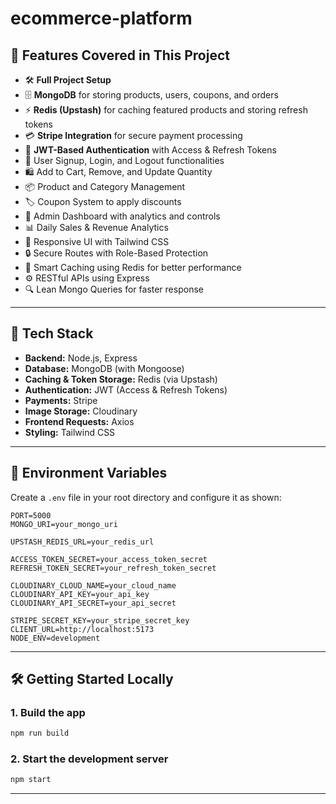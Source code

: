 

# ecommerce-platform

## 🚀 Features Covered in This Project

- 🛠️ **Full Project Setup**
- 🗄️ **MongoDB** for storing products, users, coupons, and orders
- ⚡ **Redis (Upstash)** for caching featured products and storing refresh tokens
- 💳 **Stripe Integration** for secure payment processing
- 🔐 **JWT-Based Authentication** with Access & Refresh Tokens
- 👤 User Signup, Login, and Logout functionalities
- 🛍️ Add to Cart, Remove, and Update Quantity
- 📦 Product and Category Management
- 🏷️ Coupon System to apply discounts
- 👑 Admin Dashboard with analytics and controls
- 📊 Daily Sales & Revenue Analytics
- 🎨 Responsive UI with Tailwind CSS
- 🔒 Secure Routes with Role-Based Protection
- 🧠 Smart Caching using Redis for better performance
- ⚙️ RESTful APIs using Express
- 🔍 Lean Mongo Queries for faster response

---

## 🧪 Tech Stack

- **Backend:** Node.js, Express
- **Database:** MongoDB (with Mongoose)
- **Caching & Token Storage:** Redis (via Upstash)
- **Authentication:** JWT (Access & Refresh Tokens)
- **Payments:** Stripe
- **Image Storage:** Cloudinary
- **Frontend Requests:** Axios
- **Styling:** Tailwind CSS

---

## 🔧 Environment Variables

Create a `.env` file in your root directory and configure it as shown:

```env
PORT=5000
MONGO_URI=your_mongo_uri

UPSTASH_REDIS_URL=your_redis_url

ACCESS_TOKEN_SECRET=your_access_token_secret
REFRESH_TOKEN_SECRET=your_refresh_token_secret

CLOUDINARY_CLOUD_NAME=your_cloud_name
CLOUDINARY_API_KEY=your_api_key
CLOUDINARY_API_SECRET=your_api_secret

STRIPE_SECRET_KEY=your_stripe_secret_key
CLIENT_URL=http://localhost:5173
NODE_ENV=development
```

---

## 🛠️ Getting Started Locally

### 1. Build the app
```bash
npm run build
```

### 2. Start the development server
```bash
npm start
```

---
